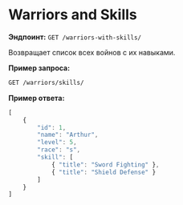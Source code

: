 # Warriors and Skills

**Эндпоинт:** `GET /warriors-with-skills/`

Возвращает список всех войнов с их навыками.

**Пример запроса:**
```bash
GET /warriors/skills/
```

**Пример ответа:**
```js
[
    {
        "id": 1,
        "name": "Arthur",
        "level": 5,
        "race": "s",
        "skill": [
            { "title": "Sword Fighting" },
            { "title": "Shield Defense" }
        ]
    }
]

```
